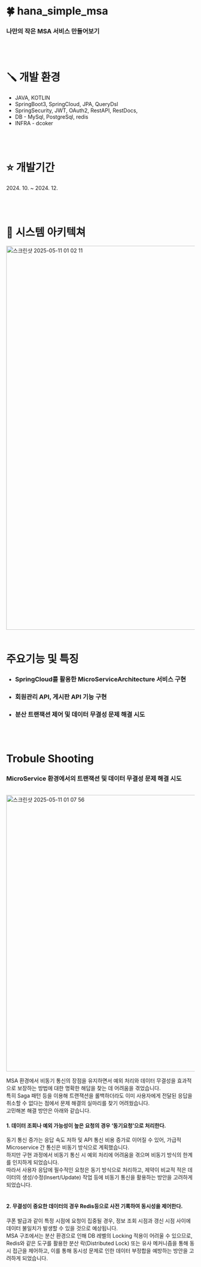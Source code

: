 # 🍀 hana_simple_msa
### 나만의 작은 MSA 서비스 만들어보기

<br/>
<br/>


# 🪛 개발 환경
* JAVA, KOTLIN
* SpringBoot3, SpringCloud, JPA, QueryDsl
* SpringSecurity, JWT, OAuth2, RestAPI, RestDocs,
* DB - MySql, PostgreSql, redis
* INFRA - dcoker
<br/>
<br/>


# ⭐ 개발기간
2024.&nbsp;10. ~ 2024.&nbsp;12.

<br/>
<br/>

# 📖 시스템 아키텍쳐
<img width="1025" alt="스크린샷 2025-05-11 01 02 11" src="https://github.com/user-attachments/assets/fa36bf3f-5fdd-471e-891d-4fc8a266a992" />

<br/>
<br/>


# 주요기능 및 특징
*  ### SpringCloud를 활용한 MicroServiceArchitecture 서비스 구현
*  ### 회원관리 API, 게시판 API 기능 구현
*  ### 분산 트랜잭션 제어 및 데이터 무결성 문제 해결 시도
    
  <br/>
  <br/>
  
# Trobule Shooting
### MicroService 환경에서의 트랜잭션 및 데이터 무결성 문제 해결 시도
<br/>
<img width="738" alt="스크린샷 2025-05-11 01 07 56" src="https://github.com/user-attachments/assets/11c8cfaa-ac0f-47bf-9aac-6f583120d734" />

MSA 환경에서 비동기 통신의 장점을 유지하면서 예외 처리와 데이터 무결성을 효과적으로 보장하는 방법에 대한 명확한 해답을 찾는 데 어려움을 겪었습니다.<br/>
특히 Saga 패턴 등을 이용해 트랜잭션을 롤백하더라도 이미 사용자에게 전달된 응답을 취소할 수 없다는 점에서 문제 해결의 실마리를 찾기 어려웠습니다.<br/>
고민해본 해결 방안은 아래와 같습니다.<br/>
#### 1. 데이터 조회나 예외 가능성이 높은 요청의 경우 ‘동기요청’으로 처리한다.
동기 통신 증가는 응답 속도 저하 및 API 통신 비용 증가로 이어질 수 있어, 가급적 Microservice 간 통신은 비동기 방식으로 계획했습니다.<br/>
하지만 구현 과정에서 비동기 통신 시 예외 처리에 어려움을 겪으며 비동기 방식의 한계를 인지하게 되었습니다.<br/>
따라서 사용자 응답에 필수적인 요청은 동기 방식으로 처리하고, 제약이 비교적 적은 데이터의 생성/수정(Insert/Update) 작업 등에 비동기 통신을 활용하는 방안을 고려하게 되었습니다.<br/>
<br/>
#### 2. 무결성이 중요한 데이터의 경우 Redis등으로 사전 기록하여 동시성을 제어한다.
쿠폰 발급과 같이 특정 시점에 요청이 집중될 경우, 정보 조회 시점과 갱신 시점 사이에 데이터 불일치가 발생할 수 있을 것으로 예상됩니다.<br/>
MSA 구조에서는 분산 환경으로 인해 DB 레벨의 Locking 적용이 어려울 수 있으므로, Redis와 같은 도구를 활용한 분산 락(Distributed Lock) 또는 유사 메커니즘을 통해 동시 접근을 제어하고, 이를 통해 동시성 문제로 인한 데이터 부정합을 예방하는 방안을 고려하게 되었습니다.<br/>
